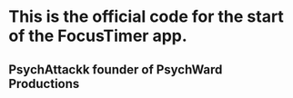# This is the official code for the start of the FocusTimer app.

## PsychAttackk founder of PsychWard Productions
